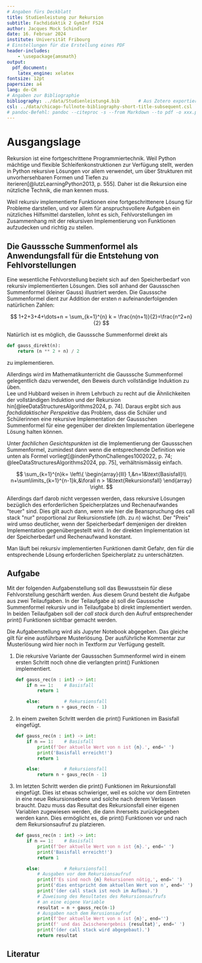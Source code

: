 ```yaml
---
# Angaben fürs Deckblatt
title: Studienleistung zur Rekursion
subtitle: Fachdidaktik 2 GymInf FS24
author: Jacques Mock Schindler
date: 16. Februar 2024
institute: Universität Fribourg
# Einstellungen für die Erstellung eines PDF
header-includes:
    - \usepackage{amsmath}
output:
  pdf_document:
    latex_engine: xelatex
fontsize: 12pt
papersize: a4
lang: de-CH
# Angaben zur Bibliographie
bibliography: ../data/Studienleistung4.bib       # Aus Zotero exportiertes Datenbankfile
csl: ../data/chicago-fullnote-bibliography-short-title-subsequent.csl       # Darstellung der bibliographischen Angaben
# pandoc-Befehl: pandoc --citeproc -s --from Markdown --to pdf -o xxx.pdf input.md
---
```


# Ausgangslage

Rekursion ist eine fortgeschrittene Programmiertechnik. Weil Python 
mächtige und flexible Schleifenkonstruktionen zur Verfügung stellt,
werden in Python rekursive Lösungen vor allem verwendet, um über
Strukturen mit unvorhersehbaren Formen und Tiefen zu
iterieren[@lutzLearningPython2013, p. 555]. Daher ist die Rekursion eine
nützliche Technik, die man kennen muss.

Weil rekursiv implementierte Funktionen eine fortgeschrittenere Lösung
für Probleme darstellen, und vor allem für anspruchsvollere Aufgaben ein
nützliches Hilfsmittel darstellen, lohnt es sich, Fehlvorstellungen im
Zusammenhang mit der rekursiven Implementierung von Funktionen
aufzudecken und richtig zu stellen.  

## Die Gausssche Summenformel als Anwendungsfall für die Entstehung von Fehlvorstellungen

Eine wesentliche Fehlvorstellung bezieht sich auf den Speicherbedarf von
rekursiv implementierten Lösungen. Dies soll anhand der Gaussschen
Summenformel (kleiner Gauss) illustriert werden. Die Gausssche
Summenformel dient zur Addition der ersten $n$ aufeinanderfolgenden
natürlichen Zahlen: 

$$
1+2+3+4+\dots+n = \sum_{k=1}^{n} k = \frac{n(n+1)}{2}=\frac{n^2+n}{2}
$$

Natürlich ist es möglich, die Gausssche Summenformel direkt als

```Python
def gauss_direkt(n):
    return (n ** 2 + n) / 2
```

zu implementieren.  

Allerdings wird im Mathematikunterricht die Gausssche Summenformel
gelegentlich dazu verwendet, den Beweis durch vollständige Induktion zu
üben.  
Lee und Hubbard weisen in ihrem Lehrbuch zu recht auf die Ähnlichkeiten
der vollständigen Induktion und der Rekursion
hin[@leeDataStructuresAlgorithms2024, p. 74]. Daraus ergibt sich aus
*fachdidaktischer Perspektive* das Problem, dass die Schüler und
Schülerinnen eine rekursive Implementation der Gaussschen Summenformel
für eine gegenüber der direkten Implementation überlegene Lösung halten
können.

Unter *fachlichen Gesichtspunkten* ist die Implementierung der
Gaussschen Summenformel, zumindest dann wenn die entsprechende
Definition wie unten als Formel vorliegt[@indenPythonChallenges1002022,
p. 74; @leeDataStructuresAlgorithms2024, pp. 75], 
verhältnismässig einfach.

$$
\sum_{k=1}^{n}k=
\left\{
    \begin{array}{lll}
        1,&n=1&\text{Basisfall}\\
        n+\sum\limits_{k=1}^{n-1}k,&\forall n > 1&\text{Rekursionsfall}
    \end{array}
\right.
$$

Allerdings darf darob nicht vergessen werden, dass rekursive Lösungen
bezüglich des erforderlichen Speicherplatzes und Rechenaufwandes "teuer"
sind. Dies gilt auch dann, wenn wie hier die Beanspruchung des call
stack "nur" proportional zur Rekursionstiefe (dh. zu $n$) wächst. Der
"Preis" wird umso deutlicher, wenn der Speicherbedarf demjenigen der
direkten Implementation gegenübergestellt wird. In der direkten
Implementation ist der Speicherbedarf und Rechenaufwand konstant.

Man läuft bei rekursiv implementierten Funktionen damit Gefahr, den für
die entsprechende Lösung erforderlichen Speicherplatz zu unterschätzten.


## Aufgabe

Mit der folgenden Aufgabenstellung soll das Bewusstsein für diese
Fehlvorstellung geschärft werden. Aus diesem Grund besteht die Aufgabe
aus zwei Teilaufgaben. In der Teilaufgabe a) soll die Gausssche
Summenformel rekursiv und in Teilaufgabe b) direkt implementiert werden.  
In beiden Teilaufgaben soll der *call stack* durch den Aufruf
entsprechender print() Funktionen sichtbar gemacht werden.

Die Aufgabenstellung wird als Jupyter Notebook abgegeben. Das gleiche
gilt für eine ausführbare Musterlösung. Der ausführliche Kommentar zur
Musterlösung wird hier noch in Textform zur Verfügung gestellt.

1. Die rekursive Variante der Gaussschen Summenformel wird in
   einem ersten Schritt noch ohne die verlangten print() Funktionen
   implementiert.  

   ```Python
   def gauss_rec(n : int) -> int:
       if n == 1:    # Basisfall
           return 1 

       else:         # Rekursionsfall
           return n + gaus_rec(n - 1) 
   ```

2. In einem zweiten Schritt werden die print() Funktionen im Basisfall
   eingefügt. 

   ```Python
   def gauss_rec(n : int) -> int:
       if n == 1:    # Basisfall
           print(f'Der aktuelle Wert von n ist {n}.', end=' ')
           print('Basisfall erreicht!')           
           return 1 

       else:         # Rekursionsfall
           return n + gaus_rec(n - 1) 
   ```

3. Im letzten Schritt werden die print() Funktionen im Rekursionsfall
   eingefügt. Dies ist etwas schwieriger, weil es solche vor dem
   Eintreten in eine neue Rekursionsebene und solche nach derem
   Verlassen braucht. Dazu muss das Resultat des Rekursionsfall einer
   eigenen Variablen zugewiesen werden, die dann ihrerseits
   zurückgegeben werden kann. Dies ermöglicht es, die print() Funktionen
   vor und nach dem Rekursionsaufruf zu platzieren.

   ```Python
   def gauss_rec(n : int) -> int:
       if n == 1:    # Basisfall
           print(f'Der aktuelle Wert von n ist {n}.', end=' ')
           print('Basisfall erreicht!') 
           return 1 

       else:         # Rekursionsfall
           # Ausgaben vor dem Rekursionsaufruf
           print(f'Es sind noch {n} Rekursionen nötig,', end=' ')
           print('dies entspricht dem aktuellen Wert von n', end=' ')
           print('(der call stack ist noch im Aufbau).')
           # Zuweisung des Resultates des Rekursionsaufrufs 
           # an eine eigene Variable
           resultat = n + gauss_rec(n-1)
           # Ausgaben nach dem Rerusionsaufruf
           print(f'Der aktuelle Wert von n ist {n}', end='')
           print(f' und das Zwischenergebnis {resultat}', end=' ')
           print('(der call stack wird abgegebaut).')
           return resultat
    ```

## Literatur

